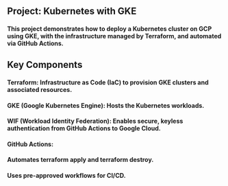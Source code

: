 ## Project: Kubernetes with GKE
#### This project demonstrates how to deploy a Kubernetes cluster on GCP using GKE, with the infrastructure managed by Terraform, and automated via GitHub Actions.

## Key Components

#### Terraform: Infrastructure as Code (IaC) to provision GKE clusters and associated resources.

#### GKE (Google Kubernetes Engine): Hosts the Kubernetes workloads.

####  WIF (Workload Identity Federation): Enables secure, keyless authentication from GitHub Actions to Google Cloud.

#### GitHub Actions:

#### Automates terraform apply and terraform destroy.

#### Uses pre-approved workflows for CI/CD.
